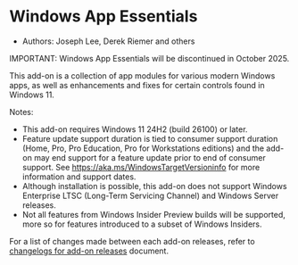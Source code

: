 # Windows App Essentials

* Authors: Joseph Lee, Derek Riemer and others

IMPORTANT: Windows App Essentials will be discontinued in October 2025.

This add-on is a collection of app modules for various modern Windows apps, as well as enhancements and fixes for certain controls found in Windows 11.

Notes:

* This add-on requires Windows 11 24H2 (build 26100) or later.
* Feature update support duration is tied to consumer support duration (Home, Pro, Pro Education, Pro for Workstations editions) and the add-on may end support for a feature update prior to end of consumer support. See <https://aka.ms/WindowsTargetVersioninfo> for more information and support dates.
* Although installation is possible, this add-on does not support Windows Enterprise LTSC (Long-Term Servicing Channel) and Windows Server releases.
* Not all features from Windows Insider Preview builds will be supported, more so for features introduced to a subset of Windows Insiders.

For a list of changes made between each add-on releases, refer to [changelogs for add-on releases][1] document.

[1]: https://github.com/josephsl/wintenapps/blob/main/changes.md
